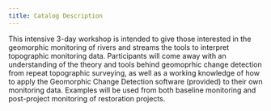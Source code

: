 ```yaml
---
title: Catalog Description
---
```


This intensive 3-day workshop is intended to give those interested in the geomorphic monitoring of rivers and streams the tools to interpret topographic monitoring data. Participants will come away with an understanding of the theory and tools behind geomoprhic change detection from repeat topographic surveying, as well as a working knowledge of how to apply the Geomorphic Change Detection software (provided) to their own monitoring data. Examples will be used from both baseline monitoring and post-project monitoring of restoration projects.